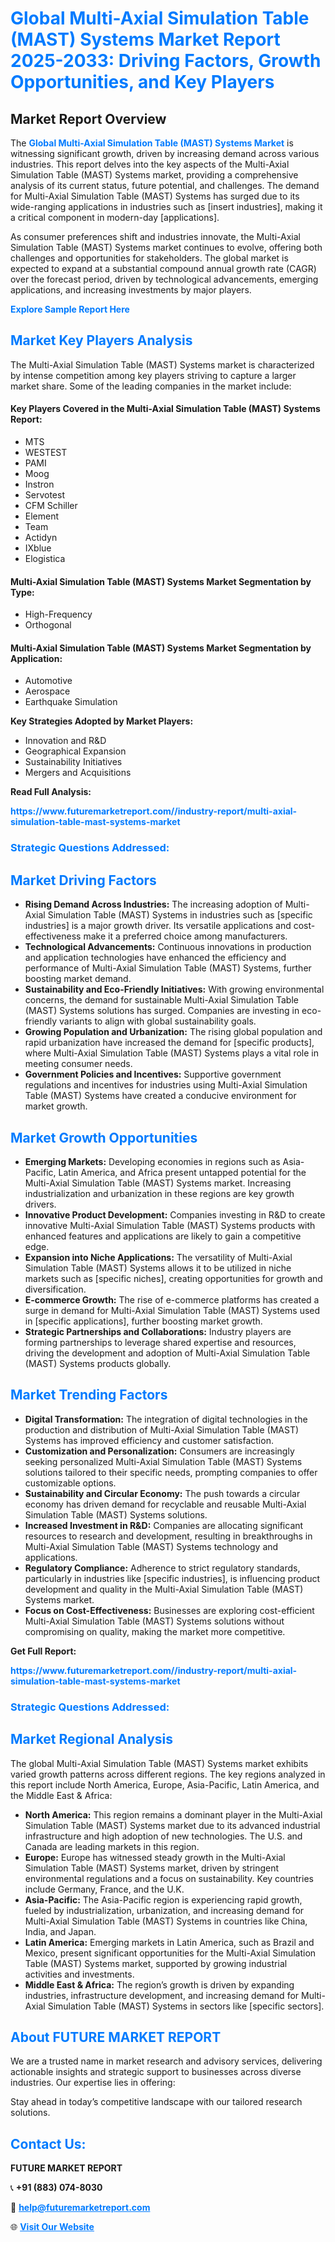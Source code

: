 <h1 style="color: #007BFF;">Global Multi-Axial Simulation Table (MAST) Systems Market Report 2025-2033: Driving Factors, Growth Opportunities, and Key Players</h1>

<section id="overview">
<h2>Market Report Overview</h2>
<p>The <a href="https://www.futuremarketreport.com//industry-report/multi-axial-simulation-table-mast-systems-market" style="color: #007BFF; text-decoration: none;"><strong>Global Multi-Axial Simulation Table (MAST) Systems Market</strong></a> is witnessing significant growth, driven by increasing demand across various industries. This report delves into the key aspects of the Multi-Axial Simulation Table (MAST) Systems market, providing a comprehensive analysis of its current status, future potential, and challenges. The demand for Multi-Axial Simulation Table (MAST) Systems has surged due to its wide-ranging applications in industries such as [insert industries], making it a critical component in modern-day [applications].</p>
<p>As consumer preferences shift and industries innovate, the Multi-Axial Simulation Table (MAST) Systems market continues to evolve, offering both challenges and opportunities for stakeholders. The global market is expected to expand at a substantial compound annual growth rate (CAGR) over the forecast period, driven by technological advancements, emerging applications, and increasing investments by major players.</p>
</section>

<section id="overview">
<p><a href="https://www.futuremarketreport.com//request-sample/reportId=92206" style="color: #007BFF; text-decoration: none;"><strong>Explore Sample Report Here</strong></a></p>
</section>

<section id="key-players">
<h2 style="color: #007BFF;">Market Key Players Analysis</h2>
<p>The Multi-Axial Simulation Table (MAST) Systems market is characterized by intense competition among key players striving to capture a larger market share. Some of the leading companies in the market include:</p>
<h4>Key Players Covered in the Multi-Axial Simulation Table (MAST) Systems Report:</h4>
<ul><li>MTS</li><li>WESTEST</li><li>PAMI</li><li>Moog</li><li>Instron</li><li>Servotest</li><li>CFM Schiller</li><li>Element</li><li>Team</li><li>Actidyn</li><li>IXblue</li><li>Elogistica</li></ul>
<h4>Multi-Axial Simulation Table (MAST) Systems Market Segmentation by Type:</h4>
<ul><li>High-Frequency</li><li>Orthogonal</li></ul>

<h4>Multi-Axial Simulation Table (MAST) Systems Market Segmentation by Application:</h4>
<ul><li>Automotive</li><li>Aerospace</li><li>Earthquake Simulation</li></ul>
<p><strong>Key Strategies Adopted by Market Players:</strong></p>
<ul>
<li>Innovation and R&D</li>
<li>Geographical Expansion</li>
<li>Sustainability Initiatives</li>
<li>Mergers and Acquisitions</li>
</ul>
</section>

<section>
<p><strong>Read Full Analysis: </strong></p><a href="https://www.futuremarketreport.com//industry-report/multi-axial-simulation-table-mast-systems-market" style="color: #007BFF; text-decoration: none;"><strong>https://www.futuremarketreport.com//industry-report/multi-axial-simulation-table-mast-systems-market</strong></a>
<h3 style="color: #007BFF;">Strategic Questions Addressed:</h3>
</section>

<section id="driving-factors">
<h2 style="color: #007BFF;">Market Driving Factors</h2>
<ul>
<li><strong>Rising Demand Across Industries:</strong> The increasing adoption of Multi-Axial Simulation Table (MAST) Systems in industries such as [specific industries] is a major growth driver. Its versatile applications and cost-effectiveness make it a preferred choice among manufacturers.</li>
<li><strong>Technological Advancements:</strong> Continuous innovations in production and application technologies have enhanced the efficiency and performance of Multi-Axial Simulation Table (MAST) Systems, further boosting market demand.</li>
<li><strong>Sustainability and Eco-Friendly Initiatives:</strong> With growing environmental concerns, the demand for sustainable Multi-Axial Simulation Table (MAST) Systems solutions has surged. Companies are investing in eco-friendly variants to align with global sustainability goals.</li>
<li><strong>Growing Population and Urbanization:</strong> The rising global population and rapid urbanization have increased the demand for [specific products], where Multi-Axial Simulation Table (MAST) Systems plays a vital role in meeting consumer needs.</li>
<li><strong>Government Policies and Incentives:</strong> Supportive government regulations and incentives for industries using Multi-Axial Simulation Table (MAST) Systems have created a conducive environment for market growth.</li>
</ul>
</section>

<section id="growth-opportunities">
<h2 style="color: #007BFF;">Market Growth Opportunities</h2>
<ul>
<li><strong>Emerging Markets:</strong> Developing economies in regions such as Asia-Pacific, Latin America, and Africa present untapped potential for the Multi-Axial Simulation Table (MAST) Systems market. Increasing industrialization and urbanization in these regions are key growth drivers.</li>
<li><strong>Innovative Product Development:</strong> Companies investing in R&D to create innovative Multi-Axial Simulation Table (MAST) Systems products with enhanced features and applications are likely to gain a competitive edge.</li>
<li><strong>Expansion into Niche Applications:</strong> The versatility of Multi-Axial Simulation Table (MAST) Systems allows it to be utilized in niche markets such as [specific niches], creating opportunities for growth and diversification.</li>
<li><strong>E-commerce Growth:</strong> The rise of e-commerce platforms has created a surge in demand for Multi-Axial Simulation Table (MAST) Systems used in [specific applications], further boosting market growth.</li>
<li><strong>Strategic Partnerships and Collaborations:</strong> Industry players are forming partnerships to leverage shared expertise and resources, driving the development and adoption of Multi-Axial Simulation Table (MAST) Systems products globally.</li>
</ul>
</section>

<section id="trending-factors">
<h2 style="color: #007BFF;">Market Trending Factors</h2>
<ul>
<li><strong>Digital Transformation:</strong> The integration of digital technologies in the production and distribution of Multi-Axial Simulation Table (MAST) Systems has improved efficiency and customer satisfaction.</li>
<li><strong>Customization and Personalization:</strong> Consumers are increasingly seeking personalized Multi-Axial Simulation Table (MAST) Systems solutions tailored to their specific needs, prompting companies to offer customizable options.</li>
<li><strong>Sustainability and Circular Economy:</strong> The push towards a circular economy has driven demand for recyclable and reusable Multi-Axial Simulation Table (MAST) Systems solutions.</li>
<li><strong>Increased Investment in R&D:</strong> Companies are allocating significant resources to research and development, resulting in breakthroughs in Multi-Axial Simulation Table (MAST) Systems technology and applications.</li>
<li><strong>Regulatory Compliance:</strong> Adherence to strict regulatory standards, particularly in industries like [specific industries], is influencing product development and quality in the Multi-Axial Simulation Table (MAST) Systems market.</li>
<li><strong>Focus on Cost-Effectiveness:</strong> Businesses are exploring cost-efficient Multi-Axial Simulation Table (MAST) Systems solutions without compromising on quality, making the market more competitive.</li>
</ul>
</section>

<section>
<p><strong>Get Full Report: </strong></p><a href="https://www.futuremarketreport.com//industry-report/multi-axial-simulation-table-mast-systems-market" style="color: #007BFF; text-decoration: none;"><strong>https://www.futuremarketreport.com//industry-report/multi-axial-simulation-table-mast-systems-market</strong></a>
<h3 style="color: #007BFF;">Strategic Questions Addressed:</h3>
</section>


<section id="regional-analysis">
<h2 style="color: #007BFF;">Market Regional Analysis</h2>
<p>The global Multi-Axial Simulation Table (MAST) Systems market exhibits varied growth patterns across different regions. The key regions analyzed in this report include North America, Europe, Asia-Pacific, Latin America, and the Middle East & Africa:</p>
<ul>
<li><strong>North America:</strong> This region remains a dominant player in the Multi-Axial Simulation Table (MAST) Systems market due to its advanced industrial infrastructure and high adoption of new technologies. The U.S. and Canada are leading markets in this region.</li>
<li><strong>Europe:</strong> Europe has witnessed steady growth in the Multi-Axial Simulation Table (MAST) Systems market, driven by stringent environmental regulations and a focus on sustainability. Key countries include Germany, France, and the U.K.</li>
<li><strong>Asia-Pacific:</strong> The Asia-Pacific region is experiencing rapid growth, fueled by industrialization, urbanization, and increasing demand for Multi-Axial Simulation Table (MAST) Systems in countries like China, India, and Japan.</li>
<li><strong>Latin America:</strong> Emerging markets in Latin America, such as Brazil and Mexico, present significant opportunities for the Multi-Axial Simulation Table (MAST) Systems market, supported by growing industrial activities and investments.</li>
<li><strong>Middle East & Africa:</strong> The region’s growth is driven by expanding industries, infrastructure development, and increasing demand for Multi-Axial Simulation Table (MAST) Systems in sectors like [specific sectors].</li>
</ul>
</section>

<footer>
<h2 style="color: #007BFF;">About FUTURE MARKET REPORT</h2>
<p>We are a trusted name in market research and advisory services, delivering actionable insights and strategic support to businesses across diverse industries. Our expertise lies in offering:</p>

<p>Stay ahead in today’s competitive landscape with our tailored research solutions.</p>

<h2 style="color: #007BFF;">Contact Us:</h2>
<p><strong>FUTURE MARKET REPORT</strong></p>
<p>📞 <strong>+91 (883) 074-8030</strong></p>
<p>📧 <strong><a href="mailto:help@futuremarketreport.com" style="color: #007BFF;">help@futuremarketreport.com</a></strong></p>
<p>🌐 <strong><a href="https://www.futuremarketreport.com/" style="color: #007BFF;">Visit Our Website</a></strong></p>
</footer>